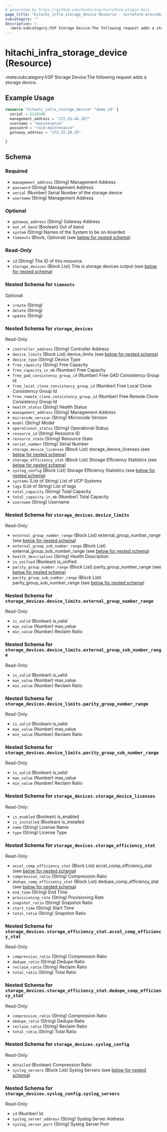 ```yaml
---
# generated by https://github.com/hashicorp/terraform-plugin-docs
page_title: "hitachi_infra_storage_device Resource - terraform-provider-hitachi"
subcategory: ""
description: |-
  :meta:subcategory:VSP Storage Device:The following request adds a storage device.
---
```


# hitachi_infra_storage_device (Resource)

:meta:subcategory:VSP Storage Device:The following request adds a storage device.

## Example Usage

```terraform
resource "hitachi_infra_storage_device" "demo_sd" {  
  serial = 6110340
  management_address = "172.25.44.107"
  username = "maintenance"
  password = "raid-maintenance"
  gateway_address = "172.25.20.35"

}
```

<!-- schema generated by tfplugindocs -->
## Schema

### Required

- `management_address` (String) Management Address
- `password` (String) Management Address
- `serial` (Number) Serial Number of the storage device
- `username` (String) Management Address

### Optional

- `gateway_address` (String) Gateway Address
- `out_of_band` (Boolean) Out of band
- `system` (String) Names of the System to be on-boarded
- `timeouts` (Block, Optional) (see [below for nested schema](#nestedblock--timeouts))

### Read-Only

- `id` (String) The ID of this resource.
- `storage_devices` (Block List) This is storage devices output (see [below for nested schema](#nestedblock--storage_devices))

<a id="nestedblock--timeouts"></a>
### Nested Schema for `timeouts`

Optional:

- `create` (String)
- `delete` (String)
- `update` (String)


<a id="nestedblock--storage_devices"></a>
### Nested Schema for `storage_devices`

Read-Only:

- `controller_address` (String) Controller Address
- `device_limits` (Block List) device_limits (see [below for nested schema](#nestedblock--storage_devices--device_limits))
- `device_type` (String) Device Type
- `free_capacity` (String) Free Capacity
- `free_capacity_in_mb` (Number) Free Capacity
- `free_gad_consistency_group_id` (Number) Free GAD Consistency Group Id
- `free_local_clone_consistency_group_id` (Number) Free Local Clone Consistency Group Id
- `free_remote_clone_consistency_group_id` (Number) Free Remote Clone Consistency Group Id
- `health_status` (String) Health Status
- `management_address` (String) Management Address
- `microcode_version` (String) Microcode Version
- `model` (String) Model
- `operational_status` (String) Operational Status
- `resource_id` (String) Resource  ID
- `resource_state` (String) Resource State
- `serial_number` (String) Serial Number
- `storage_device_licenses` (Block List) storage_device_licenses (see [below for nested schema](#nestedblock--storage_devices--storage_device_licenses))
- `storage_efficiency_stat` (Block List) Storage Efficiency Statistics (see [below for nested schema](#nestedblock--storage_devices--storage_efficiency_stat))
- `syslog_config` (Block List) Storage Efficiency Statistics (see [below for nested schema](#nestedblock--storage_devices--syslog_config))
- `systems` (List of String) List of UCP Systems
- `tags` (List of String) List of tags
- `total_capacity` (String) Total Capacity
- `total_capacity_in_mb` (Number) Total Capacity
- `username` (String) Username

<a id="nestedblock--storage_devices--device_limits"></a>
### Nested Schema for `storage_devices.device_limits`

Read-Only:

- `external_group_number_range` (Block List) external_group_number_range (see [below for nested schema](#nestedblock--storage_devices--device_limits--external_group_number_range))
- `external_group_sub_number_range` (Block List) external_group_sub_number_range (see [below for nested schema](#nestedblock--storage_devices--device_limits--external_group_sub_number_range))
- `health_description` (String) Health Description
- `is_unified` (Boolean) is_unified
- `parity_group_number_range` (Block List) parity_group_number_range (see [below for nested schema](#nestedblock--storage_devices--device_limits--parity_group_number_range))
- `parity_group_sub_number_range` (Block List) parity_group_sub_number_range (see [below for nested schema](#nestedblock--storage_devices--device_limits--parity_group_sub_number_range))

<a id="nestedblock--storage_devices--device_limits--external_group_number_range"></a>
### Nested Schema for `storage_devices.device_limits.external_group_number_range`

Read-Only:

- `is_valid` (Boolean) is_valid
- `max_value` (Number) max_value
- `min_value` (Number) Reclaim Ratio


<a id="nestedblock--storage_devices--device_limits--external_group_sub_number_range"></a>
### Nested Schema for `storage_devices.device_limits.external_group_sub_number_range`

Read-Only:

- `is_valid` (Boolean) is_valid
- `max_value` (Number) max_value
- `min_value` (Number) Reclaim Ratio


<a id="nestedblock--storage_devices--device_limits--parity_group_number_range"></a>
### Nested Schema for `storage_devices.device_limits.parity_group_number_range`

Read-Only:

- `is_valid` (Boolean) is_valid
- `max_value` (Number) max_value
- `min_value` (Number) Reclaim Ratio


<a id="nestedblock--storage_devices--device_limits--parity_group_sub_number_range"></a>
### Nested Schema for `storage_devices.device_limits.parity_group_sub_number_range`

Read-Only:

- `is_valid` (Boolean) is_valid
- `max_value` (Number) max_value
- `min_value` (Number) Reclaim Ratio



<a id="nestedblock--storage_devices--storage_device_licenses"></a>
### Nested Schema for `storage_devices.storage_device_licenses`

Read-Only:

- `is_enabled` (Boolean) is_enabled
- `is_installed` (Boolean) is_installed
- `name` (String) License Name
- `type` (String) License Type


<a id="nestedblock--storage_devices--storage_efficiency_stat"></a>
### Nested Schema for `storage_devices.storage_efficiency_stat`

Read-Only:

- `accel_comp_efficiency_stat` (Block List) accel_comp_efficiency_stat (see [below for nested schema](#nestedblock--storage_devices--storage_efficiency_stat--accel_comp_efficiency_stat))
- `compression_ratio` (String) Compression Ratio
- `dedupe_comp_efficiency_stat` (Block List) dedupe_comp_efficiency_stat (see [below for nested schema](#nestedblock--storage_devices--storage_efficiency_stat--dedupe_comp_efficiency_stat))
- `end_time` (String) End Time
- `provisioning_rate` (String) Provisioning Rate
- `snapshot_ratio` (String) Snapshot Ratio
- `start_time` (String) Start Time
- `total_ratio` (String) Snapshot Ratio

<a id="nestedblock--storage_devices--storage_efficiency_stat--accel_comp_efficiency_stat"></a>
### Nested Schema for `storage_devices.storage_efficiency_stat.accel_comp_efficiency_stat`

Read-Only:

- `compression_ratio` (String) Compression Ratio
- `dedupe_ratio` (String) Dedupe Ratio
- `reclaim_ratio` (String) Reclaim Ratio
- `total_ratio` (String) Total Ratio


<a id="nestedblock--storage_devices--storage_efficiency_stat--dedupe_comp_efficiency_stat"></a>
### Nested Schema for `storage_devices.storage_efficiency_stat.dedupe_comp_efficiency_stat`

Read-Only:

- `compression_ratio` (String) Compression Ratio
- `dedupe_ratio` (String) Dedupe Ratio
- `reclaim_ratio` (String) Reclaim Ratio
- `total_ratio` (String) Total Ratio



<a id="nestedblock--storage_devices--syslog_config"></a>
### Nested Schema for `storage_devices.syslog_config`

Read-Only:

- `detailed` (Boolean) Compression Ratio
- `syslog_servers` (Block List) Syslog Servers (see [below for nested schema](#nestedblock--storage_devices--syslog_config--syslog_servers))

<a id="nestedblock--storage_devices--syslog_config--syslog_servers"></a>
### Nested Schema for `storage_devices.syslog_config.syslog_servers`

Read-Only:

- `id` (Number) Id
- `syslog_server_address` (String) Syslog Server Address
- `syslog_server_port` (String) Syslog Server Port


